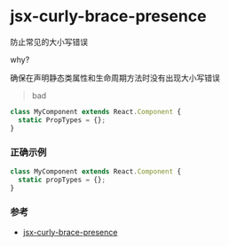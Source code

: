 # jsx-curly-brace-presence

防止常见的大小写错误

why?

确保在声明静态类属性和生命周期方法时没有出现大小写错误
> bad

```jsx
class MyComponent extends React.Component {
  static PropTypes = {};
}
```

### 正确示例

```jsx
class MyComponent extends React.Component {
  static propTypes = {};
}
```

### 参考

- [jsx-curly-brace-presence](https://github.com/jsx-eslint/eslint-plugin-react/blob/c42b624d0fb9ad647583a775ab9751091eec066f/docs/rules/jsx-curly-brace-presence)
